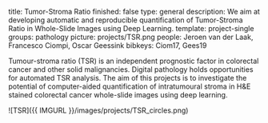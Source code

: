 title: Tumor-Stroma Ratio
finished: false
type: general
description: We aim at developing automatic and reproducible quantification of Tumor-Stroma Ratio in Whole-Slide Images using Deep Learning.
template: project-single
groups: pathology
picture: projects/TSR.png
people: Jeroen van der Laak, Francesco Ciompi, Oscar Geessink
bibkeys: Ciom17, Gees19


Tumour-stroma ratio (TSR) is an independent prognostic factor in colorectal cancer and other solid malignancies. Digital pathology holds opportunities for automated TSR analysis. The aim of this projects is to investigate the potential of computer-aided quantification of intratumoural stroma in H&E stained colorectal cancer whole-slide images using deep learning.

![TSR]({{ IMGURL }}/images/projects/TSR_circles.png)
